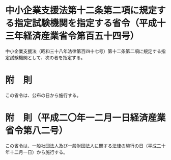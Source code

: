 # 中小企業支援法第十二条第二項に規定する指定試験機関を指定する省令（平成十三年経済産業省令第百五十四号）
中小企業支援法（昭和三十八年法律第百四十七号）第十二条第二項に規定する指定試験機関として、次の者を指定する。
# 附　則
この省令は、公布の日から施行する。
# 附　則（平成二〇年一二月一日経済産業省令第八二号）
この省令は、一般社団法人及び一般財団法人に関する法律の施行の日（平成二十年十二月一日）から施行する。
